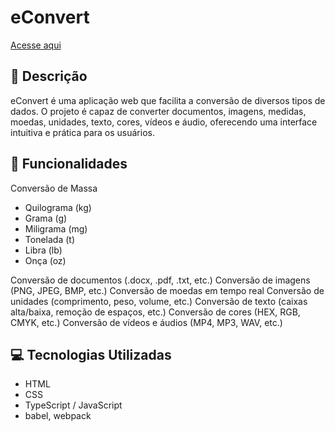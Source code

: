 # eConvert

[Acesse aqui](https://vitukjkk.github.io/eConvert-PAGES/)

## 📝 Descrição
eConvert é uma aplicação web que facilita a conversão de diversos tipos de dados. O projeto é capaz de converter documentos, imagens, medidas, moedas, unidades, texto, cores, vídeos e áudio, oferecendo uma interface intuitiva e prática para os usuários.

## 🚀 Funcionalidades
Conversão de Massa
- Quilograma (kg)
- Grama (g)
- Miligrama (mg)
- Tonelada (t)
- Libra (lb)
- Onça (oz)

Conversão de documentos (.docx, .pdf, .txt, etc.)
Conversão de imagens (PNG, JPEG, BMP, etc.)
Conversão de moedas em tempo real
Conversão de unidades (comprimento, peso, volume, etc.)
Conversão de texto (caixas alta/baixa, remoção de espaços, etc.)
Conversão de cores (HEX, RGB, CMYK, etc.)
Conversão de vídeos e áudios (MP4, MP3, WAV, etc.)

##  💻 Tecnologias Utilizadas
- HTML
- CSS
- TypeScript / JavaScript 
- babel, webpack
